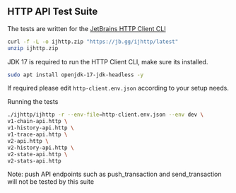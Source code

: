 
## HTTP API Test Suite

The tests are written for the [JetBrains HTTP Client CLI](https://www.jetbrains.com/help/idea/http-client-cli.html)

```bash
curl -f -L -o ijhttp.zip "https://jb.gg/ijhttp/latest"
unzip ijhttp.zip
```

JDK 17 is required to run the HTTP Client CLI, make sure its installed.
```bash
sudo apt install openjdk-17-jdk-headless -y
```

If required please edit `http-client.env.json` according to your setup needs.

Running the tests
```bash
./ijhttp/ijhttp -r --env-file=http-client.env.json --env dev \
v1-chain-api.http \
v1-history-api.http \
v1-trace-api.http \
v2-api.http \
v2-history-api.http \
v2-state-api.http \
v2-stats-api.http
```

Note: push API endpoints such as push_transaction and send_transaction will not be tested by this suite
